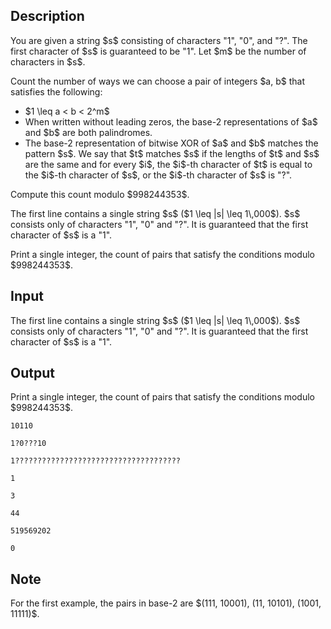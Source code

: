 ## Description

<div><p>You are given a string $s$ consisting of characters "<span class="tex-font-style-tt">1</span>", "<span class="tex-font-style-tt">0</span>", and "<span class="tex-font-style-tt">?</span>". The first character of $s$ is guaranteed to be "<span class="tex-font-style-tt">1</span>". Let $m$ be the number of characters in $s$.</p><p>Count the number of ways we can choose a pair of integers $a, b$ that satisfies the following: </p><ul> <li> $1 \leq a &lt; b &lt; 2^m$ </li><li> When written without leading zeros, the base-2 representations of $a$ and $b$ are both palindromes. </li><li> The base-2 representation of <span class="tex-font-style-tt">bitwise XOR</span> of $a$ and $b$ matches the pattern $s$. We say that $t$ matches $s$ if the lengths of $t$ and $s$ are the same and for every $i$, the $i$-th character of $t$ is equal to the $i$-th character of $s$, or the $i$-th character of $s$ is "<span class="tex-font-style-tt">?</span>". </li></ul><p>Compute this count modulo $998244353$. </p></div><div class="input-specification"><p>The first line contains a single string $s$ ($1 \leq |s| \leq 1\,000$). $s$ consists only of characters "<span class="tex-font-style-tt">1</span>", "<span class="tex-font-style-tt">0</span>" and "<span class="tex-font-style-tt">?</span>". It is guaranteed that the first character of $s$ is a "<span class="tex-font-style-tt">1</span>".</p></div><div class="output-specification"><p>Print a single integer, the count of pairs that satisfy the conditions modulo $998244353$.</p></div>

## Input

<p>The first line contains a single string $s$ ($1 \leq |s| \leq 1\,000$). $s$ consists only of characters "<span class="tex-font-style-tt">1</span>", "<span class="tex-font-style-tt">0</span>" and "<span class="tex-font-style-tt">?</span>". It is guaranteed that the first character of $s$ is a "<span class="tex-font-style-tt">1</span>".</p>

## Output

<p>Print a single integer, the count of pairs that satisfy the conditions modulo $998244353$.</p>





```input1
10110
```




```input2
1?0???10
```




```input3
1?????????????????????????????????????
```




```input4
1
```




```output1
3
```




```output2
44
```




```output3
519569202
```




```output4
0
```



## Note

<p>For the first example, the pairs in base-2 are $(111, 10001), (11, 10101), (1001, 11111)$.</p>
